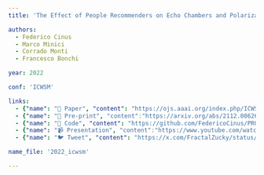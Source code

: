 ```yaml
---
title: 'The Effect of People Recommenders on Echo Chambers and Polarization'

authors:
  - Federico Cinus
  - Marco Minici
  - Corrado Monti
  - Francesco Bonchi

year: 2022

conf: 'ICWSM'

links:
  - {"name": "📜 Paper", "content": "https://ojs.aaai.org/index.php/ICWSM/article/view/19275"}
  - {"name": "📄 Pre-print", "content":"https://arxiv.org/abs/2112.00626"}
  - {"name": "🐙 Code", "content": "https://github.com/FedericoCinus/PROD-ICWSM2022"}
  - {"name": "📹 Presentation", "content":"https://www.youtube.com/watch?v=IXNjtMONyvo"}
  - {"name": "🐦 Tweet", "content": "https://x.com/FractalZucky/status/1466361319062446081"}

name_file: '2022_icwsm'

---
```

